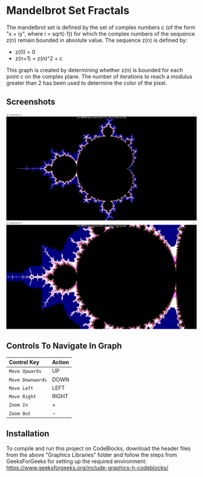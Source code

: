 
# Mandelbrot Set Fractals

The mandelbrot set is defined by the set of complex numbers c (of the form "x + iy", where i = sqrt(-1)) for which the complex numbers of the sequence z(n) remain bounded in absolute value. The sequence z(n) is defined by:
- z(0) = 0
- z(n+1) = z(n)^2 + c

This graph is created by determining whether z(n) is bounded for each point c on the complex plane. The number of iterations to reach a modulus greater than 2 has been used to determine the color of the pixel.
## Screenshots

![App Screenshot](/Screenshots/Screenshot-1.png?raw=true)
![App Screenshot](/Screenshots/Screenshot-2.png?raw=true)

  
## Controls To Navigate In Graph

| Control Key      |  Action  |
| :--------------- | :------- |
| `Move Upwards`   |  UP      |
| `Move Downwards` |  DOWN    |
| `Move Left`      |  LEFT    |
| `Move Right`     |  RIGHT   |
| `Zoom In`        |    +     |
| `Zoom Out`       |    -     |

  ## Installation

To compile and run this project on CodeBlocks, download the header files from the above "Graphics Libraries" folder and follow the steps from GeeksForGeeks for setting up the required environment: https://www.geeksforgeeks.org/include-graphics-h-codeblocks/